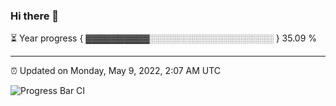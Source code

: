### Hi there 👋

⏳ Year progress { ▓▓▓▓▓▓▓▓▓▓░░░░░░░░░░░░░░░░░░░░ } 35.09 %

---

⏰ Updated on Monday, May 9, 2022, 2:07 AM UTC

![Progress Bar CI](https://github.com/arthurbuhl/arthurbuhl/workflows/Progress%20Bar%20CI/badge.svg)
